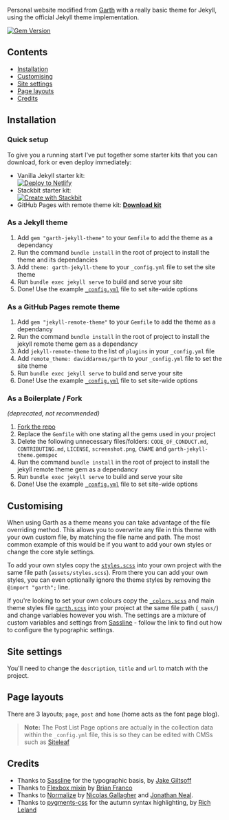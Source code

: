Personal website modified from [Garth](https://garth.darn.es/) with a really basic theme for Jekyll, using the official Jekyll theme implementation.

[![Gem Version](https://badge.fury.io/rb/garth-jekyll-theme.svg)](https://badge.fury.io/rb/garth-jekyll-theme)

## Contents
- [Installation](#installation)
- [Customising](#customising)
- [Site settings](#site-settings)
- [Page layouts](#page-layouts)
- [Credits](#credits)

## Installation

### Quick setup

To give you a running start I've put together some starter kits that you can download, fork or even deploy immediately:

- Vanilla Jekyll starter kit:  
  [![Deploy to Netlify](https://www.netlify.com/img/deploy/button.svg)](https://app.netlify.com/start/deploy?repository=https://github.com/daviddarnes/garth-kit)
- Stackbit starter kit:  
  [![Create with Stackbit](https://assets.stackbit.com/badge/create-with-stackbit.svg)](https://app.stackbit.com/create?theme=https://github.com/daviddarnes/garth-stackbit-kit)
- GitHub Pages with remote theme kit:
  **[Download kit](https://github.com/daviddarnes/garth-kit/archive/remote-theme.zip)**

### As a Jekyll theme

1. Add `gem "garth-jekyll-theme"` to your `Gemfile` to add the theme as a dependancy
2. Run the command `bundle install` in the root of project to install the theme and its dependancies
3. Add `theme: garth-jekyll-theme` to your `_config.yml` file to set the site theme
4. Run `bundle exec jekyll serve` to build and serve your site
5. Done! Use the example [`_config.yml`](https://github.com/daviddarnes/garth/blob/master/_config.yml) file to set site-wide options

### As a GitHub Pages remote theme

1. Add `gem "jekyll-remote-theme"` to your `Gemfile` to add the theme as a dependancy
2. Run the command `bundle install` in the root of project to install the jekyll remote theme gem as a dependancy
3. Add `jekyll-remote-theme` to the list of `plugins` in your `_config.yml` file
4. Add `remote_theme: daviddarnes/garth` to your `_config.yml` file to set the site theme
5. Run `bundle exec jekyll serve` to build and serve your site
6. Done! Use the example [`_config.yml`](https://github.com/daviddarnes/garth/blob/master/_config.yml) file to set site-wide options

### As a Boilerplate / Fork

_(deprecated, not recommended)_

1. [Fork the repo](https://github.com/daviddarnes/garth#fork-destination-box)
2. Replace the `Gemfile` with one stating all the gems used in your project
3. Delete the following unnecessary files/folders: `CODE_OF_CONDUCT.md`, `CONTRIBUTING.md`, `LICENSE`, `screenshot.png`, `CNAME` and `garth-jekyll-theme.gemspec`
4. Run the command `bundle install` in the root of project to install the jekyll remote theme gem as a dependancy
5. Run `bundle exec jekyll serve` to build and serve your site
6. Done! Use the example [`_config.yml`](https://github.com/daviddarnes/garth/blob/master/_config.yml) file to set site-wide options

## Customising

When using Garth as a theme means you can take advantage of the file overriding method. This allows you to overwrite any file in this theme with your own custom file, by matching the file name and path. The most common example of this would be if you want to add your own styles or change the core style settings.

To add your own styles copy the [`styles.scss`](https://github.com/daviddarnes/garth/blob/master/assets/styles.scss) into your own project with the same file path (`assets/styles.scss`). From there you can add your own styles, you can even optionally ignore the theme styles by removing the `@import "garth";` line.

If you're looking to set your own colours copy the [`_colors.scss`](https://github.com/daviddarnes/garth/blob/master/_sass/_colors.scss) and main theme styles file [`garth.scss`](https://github.com/daviddarnes/garth/blob/master/_sass/garth.scss) into your project at the same file path (`_sass/`) and change variables however you wish. The settings are a mixture of custom variables and settings from [Sassline](https://medium.com/@jakegiltsoff/sassline-v2-0-e424b2881e7e) - follow the link to find out how to configure the typographic settings.

## Site settings

You'll need to change the `description`, `title` and `url` to match with the project.

## Page layouts

There are 3 layouts; `page`, `post` and `home` (home acts as the font page blog).

> **Note:** The Post List Page options are actually in the collection data within the `_config.yml` file, this is so they can be edited with CMSs such as [Siteleaf](https://siteleaf.com)

## Credits

- Thanks to [Sassline](https://sassline.com/) for the typographic basis, by [Jake Giltsoff](https://twitter.com/jakegiltsoff)
- Thanks to [Flexbox mixin](https://github.com/mastastealth/sass-flex-mixin) by [Brian Franco](https://twitter.com/brianfranco)
- Thanks to [Normalize](https://necolas.github.io/normalize.css/) by [Nicolas Gallagher](https://twitter.com/necolas) and [Jonathan Neal](https://twitter.com/jon_neal).
- Thanks to [pygments-css](http://richleland.github.io/pygments-css/) for the autumn syntax highlighting, by [Rich Leland](https://twitter.com/richleland)

